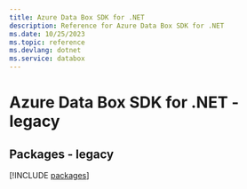 ```yaml
---
title: Azure Data Box SDK for .NET
description: Reference for Azure Data Box SDK for .NET
ms.date: 10/25/2023
ms.topic: reference
ms.devlang: dotnet
ms.service: databox
---
```

# Azure Data Box SDK for .NET - legacy
## Packages - legacy
[!INCLUDE [packages](data-box-index.md)]